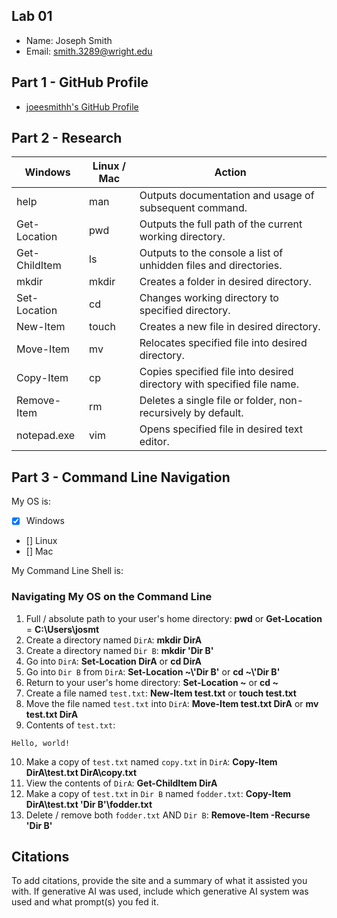 ## Lab 01

- Name: Joseph Smith
- Email: smith.3289@wright.edu

## Part 1 - GitHub Profile

- [joeesmithh's GitHub Profile](https://github.com/joeesmithh)

## Part 2 - Research

| Windows | Linux / Mac | Action |
| ---     | ---         | ---    |
| help    | man         | Outputs documentation and usage of subsequent command.       |
| Get-Location | pwd    | Outputs the full path of the current working directory.       |
| Get-ChildItem | ls    | Outputs to the console a list of unhidden files and directories.      |
| mkdir   | mkdir       | Creates a folder in desired directory.       |
| Set-Location | cd     | Changes working directory to specified directory.       |
| New-Item | touch      | Creates a new file in desired directory.       |
| Move-Item | mv        | Relocates specified file into desired directory.       |
| Copy-Item | cp        | Copies specified file into desired directory with specified file name.       |
| Remove-Item | rm      | Deletes a single file or folder, non-recursively by default.       |
| notepad.exe | vim     | Opens specified file in desired text editor.       |

## Part 3 - Command Line Navigation

My OS is:
- [x] Windows
- [] Linux
- [] Mac

My Command Line Shell is: 

### Navigating My OS on the Command Line

1. Full / absolute path to your user's home directory: **pwd** or **Get-Location** = **C:\Users\josmt**
2. Create a directory named `DirA`: **mkdir DirA**
3. Create a directory named `Dir B`: **mkdir 'Dir B'**
4. Go into `DirA`: **Set-Location DirA** or **cd DirA**
5. Go into `Dir B` from `DirA`: **Set-Location ~\\'Dir B'** or **cd ~\\'Dir B'**
6. Return to your user's home directory: **Set-Location ~** or **cd ~**
7. Create a file named `test.txt`: **New-Item test.txt** or **touch test.txt**
8. Move the file named `test.txt` into `DirA`: **Move-Item test.txt DirA** or **mv test.txt DirA**
9. Contents of `test.txt`:
```
Hello, world!
```
10. Make a copy of `test.txt` named `copy.txt` in `DirA`: **Copy-Item DirA\test.txt DirA\copy.txt**
11. View the contents of `DirA`: **Get-ChildItem DirA**
12. Make a copy of `test.txt` in `Dir B` named `fodder.txt`: **Copy-Item DirA\test.txt 'Dir B'\fodder.txt**
13. Delete / remove both `fodder.txt` AND `Dir B`: **Remove-Item -Recurse 'Dir B'**

## Citations

To add citations, provide the site and a summary of what it assisted you with.  If generative AI was used, include which generative AI system was used and what prompt(s) you fed it.